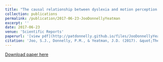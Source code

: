 ```yaml
---
title: "The causal relationship between dyslexia and motion perception reconsidered."
collection: publications
permalink: /publication/2017-06-23-JooDonnellyYeatman
excerpt: ''
date: 2017-06-23
venue: 'Scientific Reports'
paperurl: '[view pdf](http://patdonnelly.github.io/files/JooDonnellyYeatman_2017.pdf)'
citation: 'Joo, S.J., Donnelly, P.M., & Yeatman, J.D. (2017). &quot;The causal relationship between dyslexia and motion perception reconsidered..&quot; <i>Scientific Reports</i>. 7(1).'
---
```


[Download paper here](http://patdonnelly.github.io/files/JooDonnellyYeatman_2017.pdf)


